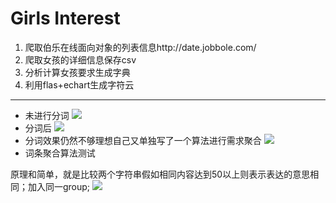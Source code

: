 # Girls Interest #
1. 爬取伯乐在线面向对象的列表信息http://date.jobbole.com/
2. 爬取女孩的详细信息保存csv
3. 分析计算女孩要求生成字典
4. 利用flas+echart生成字符云

----------
- 未进行分词
![](http://i.imgur.com/4fEx1uX.jpg)
- 分词后
![](http://i.imgur.com/ju0JQlc.jpg)
- 分词效果仍然不够理想自己又单独写了一个算法进行需求聚合
![](http://i.imgur.com/wZBxOoi.jpg)
- 词条聚合算法测试

原理和简单，就是比较两个字符串假如相同内容达到50以上则表示表达的意思相同；加入同一group;
![](http://i.imgur.com/xsCZtPh.jpg)
    
